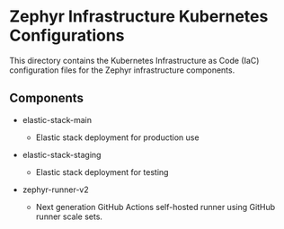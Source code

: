 # Zephyr Infrastructure Kubernetes Configurations

This directory contains the Kubernetes Infrastructure as Code (IaC)
configuration files for the Zephyr infrastructure components.

## Components

* elastic-stack-main

    * Elastic stack deployment for production use

* elastic-stack-staging

    * Elastic stack deployment for testing

* zephyr-runner-v2

    * Next generation GitHub Actions self-hosted runner using GitHub runner
      scale sets.
